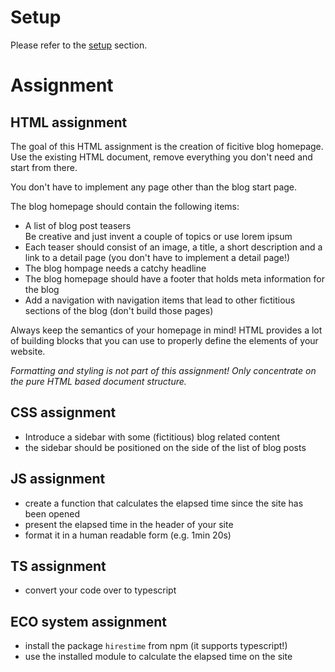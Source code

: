 # Setup

Please refer to the [setup](./SETUP.md) section.

# Assignment

## HTML assignment
The goal of this HTML assignment is the creation of ficitive blog homepage. Use the existing HTML document, remove everything you don't need and start from there.

You don't have to implement any page other than the blog start page.

The blog homepage should contain the following items:
  * A list of blog post teasers  
    Be creative and just invent a couple of topics or use lorem ipsum
  * Each teaser should consist of an image, a title, a short description and a link to a detail page (you don't have to implement a detail page!)
  * The blog hompage needs a catchy headline
  * The blog homepage should have a footer that holds meta information for the blog
  * Add a navigation with navigation items that lead to other fictitious sections of the blog (don't build those pages)

Always keep the semantics of your homepage in mind!
HTML provides a lot of building blocks that you can use to properly define the elements of your website.

_Formatting and styling is not part of this assignment! Only concentrate on the pure HTML based document structure._

## CSS assignment
* Introduce a sidebar with some (fictitious) blog related content
* the sidebar should be positioned on the side of the list of blog posts

## JS assignment
* create a function that calculates the elapsed time since the site has been opened
* present the elapsed time in the header of your site
* format it in a human readable form (e.g. 1min 20s)

## TS assignment
* convert your code over to typescript

## ECO system assignment
* install the package `hirestime` from npm (it supports typescript!) 
* use the installed module to calculate the elapsed time on the site
